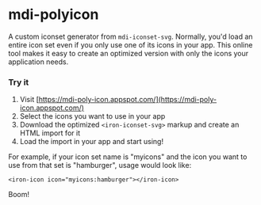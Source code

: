 # mdi-polyicon

A custom iconset generator from `mdi-iconset-svg`. Normally, you'd load an entire icon set
even if you only use one of its icons in your app. This online tool makes it easy to create
an optimized version with only the icons your application needs.

### Try it

1. Visit [https://mdi-poly-icon.appspot.com/](https://mdi-poly-icon.appspot.com/)
2. Select the icons you want to use in your app
3. Download the optimized `<iron-iconset-svg>` markup and create an HTML import for it
4. Load the import in your app and start using!

For example, if your icon set name is "myicons" and the icon you want to use from that set is "hamburger", usage would look like:

    <iron-icon icon="myicons:hamburger"></iron-icon>

Boom!
